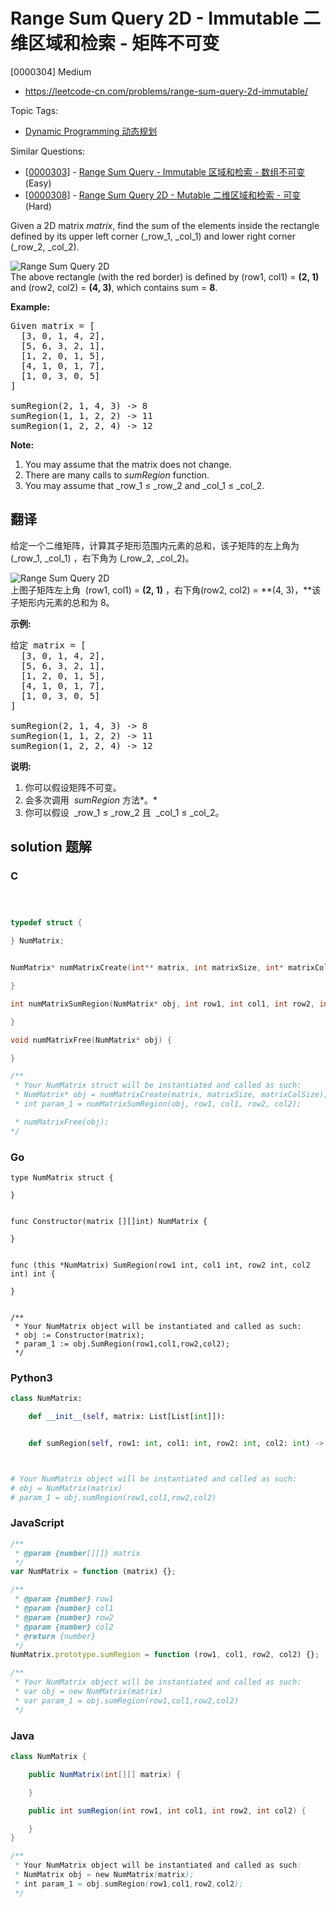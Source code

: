 # Range Sum Query 2D - Immutable 二维区域和检索 - 矩阵不可变

[0000304] Medium

- https://leetcode-cn.com/problems/range-sum-query-2d-immutable/

Topic Tags:

- [Dynamic Programming 动态规划](https://leetcode-cn.com/tag/dynamic-programming/)

Similar Questions:

- [[0000303](https://leetcode-cn.com/problems/range-sum-query-immutable/)] - [Range Sum Query - Immutable 区域和检索 - 数组不可变](./0000303.range-sum-query-immutable.md) (Easy)
- [[0000308](https://leetcode-cn.com/problems/range-sum-query-2d-mutable/)] - [Range Sum Query 2D - Mutable 二维区域和检索 - 可变](./0000308.range-sum-query-2d-mutable.md) (Hard)

Given a 2D matrix _matrix_, find the sum of the elements inside the rectangle defined by its upper left corner (\_row_1, \_col_1) and lower right corner (\_row_2, \_col_2).

![Range Sum Query 2D](/static/images/courses/range_sum_query_2d.png)  
The above rectangle (with the red border) is defined by (row1, col1) = **(2, 1)** and (row2, col2) = **(4, 3)**, which contains sum = **8**.

**Example:**

<pre>Given matrix = [
  [3, 0, 1, 4, 2],
  [5, 6, 3, 2, 1],
  [1, 2, 0, 1, 5],
  [4, 1, 0, 1, 7],
  [1, 0, 3, 0, 5]
]

sumRegion(2, 1, 4, 3) -&gt; 8
sumRegion(1, 1, 2, 2) -&gt; 11
sumRegion(1, 2, 2, 4) -&gt; 12
</pre>

**Note:**

1.  You may assume that the matrix does not change.
2.  There are many calls to _sumRegion_ function.
3.  You may assume that \_row_1 ≤ \_row_2 and \_col_1 ≤ \_col_2.

## 翻译

给定一个二维矩阵，计算其子矩形范围内元素的总和，该子矩阵的左上角为 (\_row_1, _col_1) ，右下角为 (\_row_2, _col_2)。

![Range Sum Query 2D](https://assets.leetcode-cn.com/aliyun-lc-upload/images/304.png)  
上图子矩阵左上角  (row1, col1) = **(2, 1)** ，右下角(row2, col2) = **(4, 3)，**该子矩形内元素的总和为 8。

**示例:**

<pre>给定 matrix = [
  [3, 0, 1, 4, 2],
  [5, 6, 3, 2, 1],
  [1, 2, 0, 1, 5],
  [4, 1, 0, 1, 7],
  [1, 0, 3, 0, 5]
]

sumRegion(2, 1, 4, 3) -&gt; 8
sumRegion(1, 1, 2, 2) -&gt; 11
sumRegion(1, 2, 2, 4) -&gt; 12
</pre>

**说明:**

1.  你可以假设矩阵不可变。
2.  会多次调用  *sumRegion* 方法*。*
3.  你可以假设  _row_1 ≤ \_row_2 且  _col_1 ≤ \_col_2。

## solution 题解

### C

```c



typedef struct {

} NumMatrix;


NumMatrix* numMatrixCreate(int** matrix, int matrixSize, int* matrixColSize) {

}

int numMatrixSumRegion(NumMatrix* obj, int row1, int col1, int row2, int col2) {

}

void numMatrixFree(NumMatrix* obj) {

}

/**
 * Your NumMatrix struct will be instantiated and called as such:
 * NumMatrix* obj = numMatrixCreate(matrix, matrixSize, matrixColSize);
 * int param_1 = numMatrixSumRegion(obj, row1, col1, row2, col2);

 * numMatrixFree(obj);
*/
```

### Go

```golang
type NumMatrix struct {

}


func Constructor(matrix [][]int) NumMatrix {

}


func (this *NumMatrix) SumRegion(row1 int, col1 int, row2 int, col2 int) int {

}


/**
 * Your NumMatrix object will be instantiated and called as such:
 * obj := Constructor(matrix);
 * param_1 := obj.SumRegion(row1,col1,row2,col2);
 */
```

### Python3

```python
class NumMatrix:

    def __init__(self, matrix: List[List[int]]):


    def sumRegion(self, row1: int, col1: int, row2: int, col2: int) -> int:



# Your NumMatrix object will be instantiated and called as such:
# obj = NumMatrix(matrix)
# param_1 = obj.sumRegion(row1,col1,row2,col2)
```

### JavaScript

```javascript
/**
 * @param {number[][]} matrix
 */
var NumMatrix = function (matrix) {};

/**
 * @param {number} row1
 * @param {number} col1
 * @param {number} row2
 * @param {number} col2
 * @return {number}
 */
NumMatrix.prototype.sumRegion = function (row1, col1, row2, col2) {};

/**
 * Your NumMatrix object will be instantiated and called as such:
 * var obj = new NumMatrix(matrix)
 * var param_1 = obj.sumRegion(row1,col1,row2,col2)
 */
```

### Java

```java
class NumMatrix {

    public NumMatrix(int[][] matrix) {

    }

    public int sumRegion(int row1, int col1, int row2, int col2) {

    }
}

/**
 * Your NumMatrix object will be instantiated and called as such:
 * NumMatrix obj = new NumMatrix(matrix);
 * int param_1 = obj.sumRegion(row1,col1,row2,col2);
 */
```
